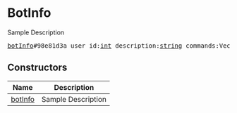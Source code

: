 # BotInfo

Sample Description

<pre>
<a href="../constructor/botInfo">botInfo</a>#98e81d3a user_id:<a href="../type/int.md">int</a> description:<a href="../type/string.md">string</a> commands:Vector&lt;<a href="../type/BotCommand.md">BotCommand</a>&gt; = <a href="../type/BotInfo.md">BotInfo</a>;
</pre>

## Constructors

| Name | Description |
|------|-------------|
| [botInfo](../constructor/botInfo.md) | Sample Description |

